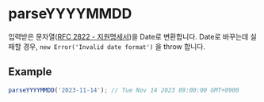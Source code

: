 # parseYYYYMMDD

입력받은 문자열([RFC 2822 - 지원명세서](https://datatracker.ietf.org/doc/html/rfc2822#page-14))을 Date로 변환합니다. Date로 바꾸는데 실패할 경우, `new Error('Invalid date format')` 을 throw 합니다.

## Example

```typescript
parseYYYYMMDD('2023-11-14'); // Tue Nov 14 2023 09:00:00 GMT+0900
```
